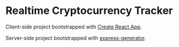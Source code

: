 # Realtime Cryptocurrency Tracker

Client-side project bootstrapped with [Create React App](https://github.com/facebookincubator/create-react-app).

Server-side project bootstrapped with [express-generator](https://expressjs.com/en/starter/generator.html).